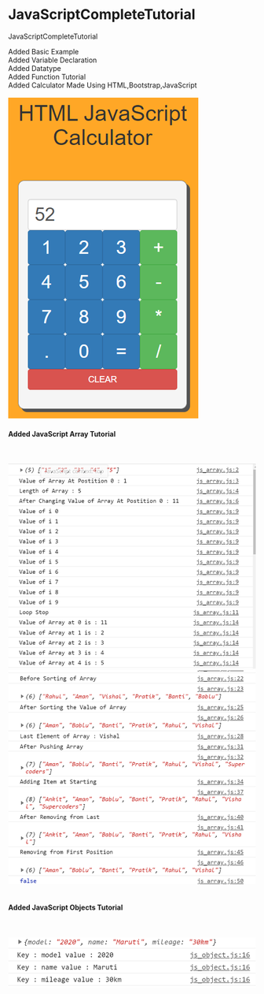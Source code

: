 # JavaScriptCompleteTutorial
JavaScriptCompleteTutorial

Added Basic Example<br>
Added Variable Declaration<br>
Added Datatype <br>
Added Function Tutorial<br>
Added Calculator Made Using HTML,Bootstrap,JavaScript<br><br>
<img src="screenshots/js_calculator.PNG" alt="JavaScript Calculator"> <br>

<h4>Added JavaScript Array Tutorial</h4><br><br>
<img src="screenshots/array1.PNG"><br>
<img src="screenshots/array2.PNG">
<br>
<br>
<h4>Added JavaScript Objects Tutorial</h4><br><br>
<img src="screenshots/js_object.PNG">
